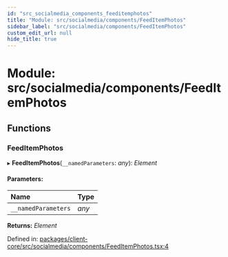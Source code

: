 ```yaml
---
id: "src_socialmedia_components_feeditemphotos"
title: "Module: src/socialmedia/components/FeedItemPhotos"
sidebar_label: "src/socialmedia/components/FeedItemPhotos"
custom_edit_url: null
hide_title: true
---
```


# Module: src/socialmedia/components/FeedItemPhotos

## Functions

### FeedItemPhotos

▸ **FeedItemPhotos**(`__namedParameters`: *any*): *Element*

#### Parameters:

Name | Type |
:------ | :------ |
`__namedParameters` | *any* |

**Returns:** *Element*

Defined in: [packages/client-core/src/socialmedia/components/FeedItemPhotos.tsx:4](https://github.com/xr3ngine/xr3ngine/blob/a16a45d7e/packages/client-core/src/socialmedia/components/FeedItemPhotos.tsx#L4)
